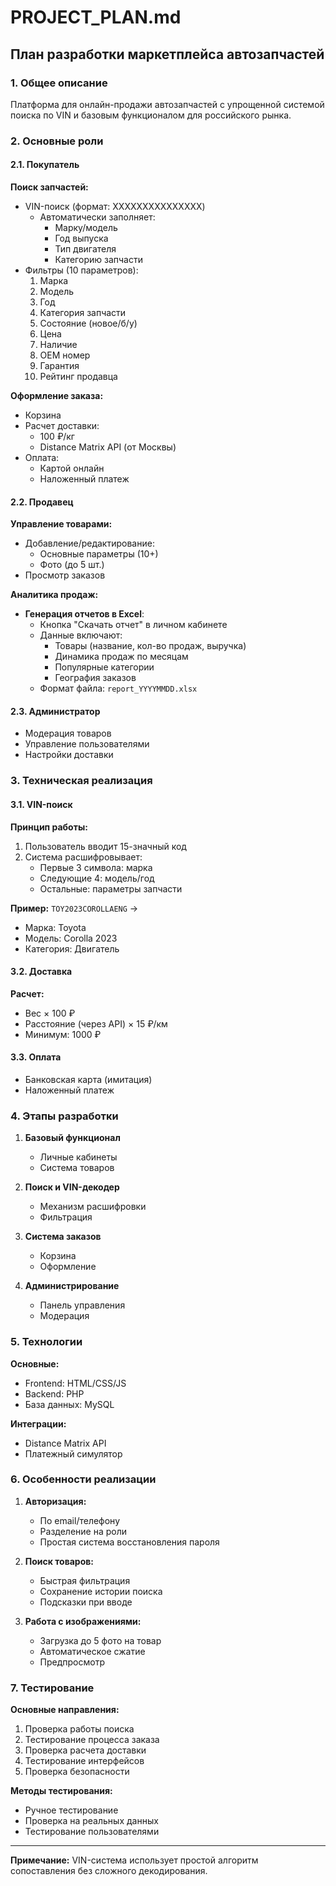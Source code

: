 # PROJECT_PLAN.md

## План разработки маркетплейса автозапчастей

### 1. Общее описание
Платформа для онлайн-продажи автозапчастей с упрощенной системой поиска по VIN и базовым функционалом для российского рынка.

### 2. Основные роли

#### 2.1. Покупатель
**Поиск запчастей:**
- VIN-поиск (формат: XXXXXXXXXXXXXXX)
  - Автоматически заполняет:
    - Марку/модель
    - Год выпуска
    - Тип двигателя
    - Категорию запчасти
- Фильтры (10 параметров):
  1. Марка
  2. Модель
  3. Год
  4. Категория запчасти
  5. Состояние (новое/б/у)
  6. Цена
  7. Наличие
  8. OEM номер
  9. Гарантия
  10. Рейтинг продавца

**Оформление заказа:**
- Корзина
- Расчет доставки:
  - 100 ₽/кг
  - Distance Matrix API (от Москвы)
- Оплата:
  - Картой онлайн
  - Наложенный платеж

#### 2.2. Продавец
**Управление товарами:**
- Добавление/редактирование:
  - Основные параметры (10+)
  - Фото (до 5 шт.)
- Просмотр заказов

**Аналитика продаж:**
- **Генерация отчетов в Excel**:
  - Кнопка "Скачать отчет" в личном кабинете
  - Данные включают:
    - Товары (название, кол-во продаж, выручка)
    - Динамика продаж по месяцам
    - Популярные категории
    - География заказов
  - Формат файла: `report_YYYYMMDD.xlsx`

#### 2.3. Администратор
- Модерация товаров
- Управление пользователями
- Настройки доставки

### 3. Техническая реализация

#### 3.1. VIN-поиск
**Принцип работы:**
1. Пользователь вводит 15-значный код
2. Система расшифровывает:
   - Первые 3 символа: марка
   - Следующие 4: модель/год
   - Остальные: параметры запчасти

**Пример:**
`TOY2023COROLLAENG` → 
- Марка: Toyota
- Модель: Corolla 2023
- Категория: Двигатель

#### 3.2. Доставка
**Расчет:**
- Вес × 100 ₽
- Расстояние (через API) × 15 ₽/км
- Минимум: 1000 ₽

#### 3.3. Оплата
- Банковская карта (имитация)
- Наложенный платеж

### 4. Этапы разработки

1. **Базовый функционал**
   - Личные кабинеты
   - Система товаров

2. **Поиск и VIN-декодер**
   - Механизм расшифровки
   - Фильтрация

3. **Система заказов**
   - Корзина
   - Оформление

4. **Администрирование**
   - Панель управления
   - Модерация

### 5. Технологии

**Основные:**
- Frontend: HTML/CSS/JS
- Backend: PHP
- База данных: MySQL

**Интеграции:**
- Distance Matrix API
- Платежный симулятор

### 6. Особенности реализации

1. **Авторизация:**
   - По email/телефону
   - Разделение на роли
   - Простая система восстановления пароля

2. **Поиск товаров:**
   - Быстрая фильтрация
   - Сохранение истории поиска
   - Подсказки при вводе

3. **Работа с изображениями:**
   - Загрузка до 5 фото на товар
   - Автоматическое сжатие
   - Предпросмотр

### 7. Тестирование

**Основные направления:**
1. Проверка работы поиска
2. Тестирование процесса заказа
3. Проверка расчета доставки
4. Тестирование интерфейсов
5. Проверка безопасности

**Методы тестирования:**
- Ручное тестирование
- Проверка на реальных данных
- Тестирование пользователями

---

**Примечание:** VIN-система использует простой алгоритм сопоставления без сложного декодирования.
